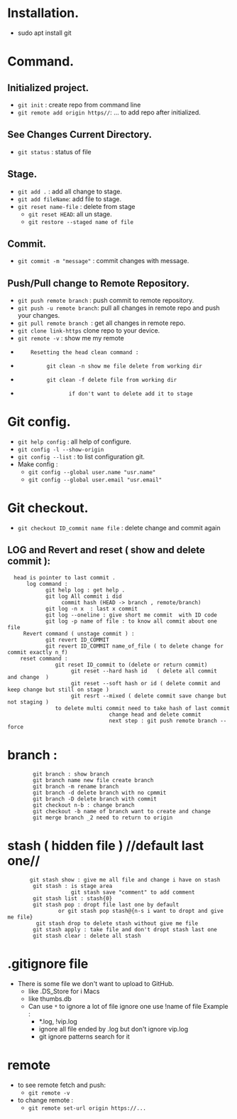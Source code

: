 # Installation.
- sudo apt install git
# Command.
## Initialized project.
- `git init` : create repo from command line 
- `git remote add origin https//`: ... to add repo after initialized.

## See Changes Current Directory.
- `git status` : status of file 

## Stage.
- `git add .` : add all change to stage.
- `git add fileName`: add file to stage.
- `git reset name-file` : delete from stage
	- `git reset HEAD`:  all un stage.
	- `git restore --staged name of file` 

## Commit.
- `git commit -m "message"` : commit changes with message.

## Push/Pull change to Remote Repository.
- `git push remote branch` : push commit to remote repository.
- `git push -u remote branch`: pull all changes in remote repo and push your changes. 
- `git pull remote branch `:  get all changes in remote repo. 
- `git clone link-https` clone repo to your device.
- `git remote -v` : show me my remote 
-         Resetting the head clean command :
-              git clean -n show me file delete from working dir 
-              git clean -f delete file from working dir
-                     if don't want to delete add it to stage 
# Git config.
- `git help config` : all help of configure.
- `git config -l --show-origin`
- `git config --list` : to list configuration git.
- Make config :
	- `git config --global user.name "usr.name"`
	- `git config --global user.email "usr.email"` 

# Git checkout.
- `git checkout ID_commit name file` : delete change and commit again
## LOG  and Revert  and reset ( show and delete commit ): 
      head is pointer to last commit .
          log command : 
                git help log : get help .
                git log All commit i did 
                     commit hash (HEAD -> branch , remote/branch)
                git log -n x  : last x commit
                git log --oneline : give short me commit  with ID code 
                git log -p name of file : to know all commit about one file  
         Revert command ( unstage commit ) :
                git revert ID_COMMIT 
                git revert ID_COMMIT name_of_file ( to delete change for commit exactly n_f)
        reset command :
                   git reset ID_commit to (delete or return commit) 
                        git reset --hard hash id   ( delete all commit  and change  )
                        git reset --soft hash or id ( delete commit and keep change but still on stage )
                        git resrt --mixed ( delete commit save change but not staging )
                   to delete multi commit need to take hash of last commit 
                                    change head and delete commit 
                                    next step : git push remote branch --force 
# branch :
            git branch : show branch 
            git branch name new file create branch 
            git branch -m rename branch 
            git branch -d delete branch with no cpmmit 
            git branch -D delete branch with commit 
            git checkout n-b : change branch
            git checkout -b name of branch want to create and change 
            git merge branch _2 need to return to origin 

# stash ( hidden file ) //default last one// 
           git stash show : give me all file and change i have on stash 
            git stash : is stage area
                        git stash save "comment" to add comment 
            git stash list : stash{0}
            git stash pop : dropt file last one by default
                    or git stash pop stash@{n-s i want to dropt and give me file} 
             git stash drop to delete stash without give me file 
            git stash apply : take file and don't dropt stash last one
            git stash clear : delete all stash 
# .gitignore  file
- There is some file we don't want to upload to GitHub. 
	- like .DS_Store for i Macs
    - like thumbs.db
    -  Can use `*` to ignore a lot of file ignore one use !name of file Example : 
        -  *.log, !vip.log
        - ignore all file ended by .log  but don't ignore vip.log
		- git ignore patterns search for it

# remote 
- to see remote fetch and push: 
	- `git remote -v`
- to change remote :
	- `git remote set-url origin https://... ` 